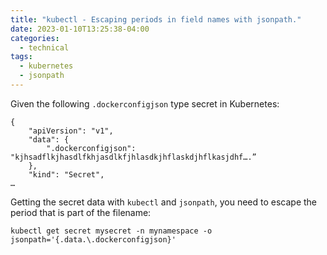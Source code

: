 ```yaml
---
title: "kubectl - Escaping periods in field names with jsonpath."
date: 2023-01-10T13:25:38-04:00
categories:
  - technical
tags:
  - kubernetes
  - jsonpath
---
```

Given the following `.dockerconfigjson` type secret in Kubernetes:
```
{
    "apiVersion": "v1",
    "data": {
        ".dockerconfigjson": "kjhsadflkjhasdlfkhjasdlkfjhlasdkjhflaskdjhflkasjdhf….”
    },
    "kind": "Secret",
…
```

Getting the secret data with `kubectl` and `jsonpath`, you need to escape the period that is part of the filename:

```
kubectl get secret mysecret -n mynamespace -o jsonpath='{.data.\.dockerconfigjson}'
```